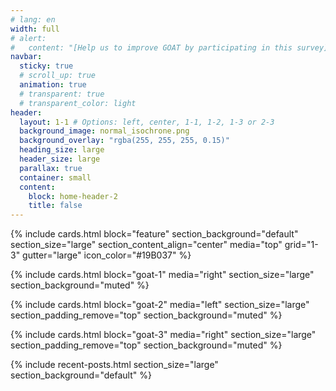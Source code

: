 ```yaml
---
# lang: en
width: full
# alert:
#   content: "[Help us to improve GOAT by participating in this survey](https://www.umfrage.sv.bgu.tum.de/index.php/837925?lang=en)"
navbar:
  sticky: true
  # scroll_up: true
  animation: true
  # transparent: true
  # transparent_color: light
header:
  layout: 1-1 # Options: left, center, 1-1, 1-2, 1-3 or 2-3
  background_image: normal_isochrone.png
  background_overlay: "rgba(255, 255, 255, 0.15)"
  heading_size: large
  header_size: large
  parallax: true
  container: small
  content:
    block: home-header-2
    title: false
---
```


{% include cards.html 
  block="feature" 
  section_background="default" 
  section_size="large"
  section_content_align="center"
  media="top"
  grid="1-3"
  gutter="large"
  icon_color="#19B037"
%}

{% include cards.html 
  block="goat-1" 
  media="right" 
  section_size="large"
  section_background="muted"
%}

{% include cards.html 
  block="goat-2" 
  media="left" 
  section_size="large"
  section_padding_remove="top"
  section_background="muted"
%}

{% include cards.html 
  block="goat-3" 
  media="right" 
  section_size="large"
  section_padding_remove="top"
  section_background="muted"
%}

{% include recent-posts.html 
  section_size="large"
  section_background="default"
%}